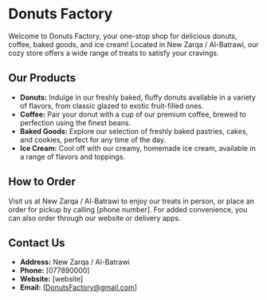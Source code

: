 # Donuts Factory

Welcome to Donuts Factory, your one-stop shop for delicious donuts, coffee, baked goods, and ice cream! Located in 
New Zarqa / Al-Batrawi, our cozy store offers a wide range of treats to satisfy your cravings.

## Our Products

- **Donuts:** Indulge in our freshly baked, fluffy donuts available in a variety of flavors, from classic glazed to exotic fruit-filled ones.
- **Coffee:** Pair your donut with a cup of our premium coffee, brewed to perfection using the finest beans.
- **Baked Goods:** Explore our selection of freshly baked pastries, cakes, and cookies, perfect for any time of the day.
- **Ice Cream:** Cool off with our creamy, homemade ice cream, available in a range of flavors and toppings.

## How to Order

Visit us at 
New Zarqa / Al-Batrawi to enjoy our treats in person, or place an order for pickup by calling [phone number]. For added convenience, you can also order through our website or delivery apps.

## Contact Us

- **Address:** 
New Zarqa / Al-Batrawi
- **Phone:** [077890000]
- **Website:** [website]
- **Email:** [DonutsFactory@gmail.com]